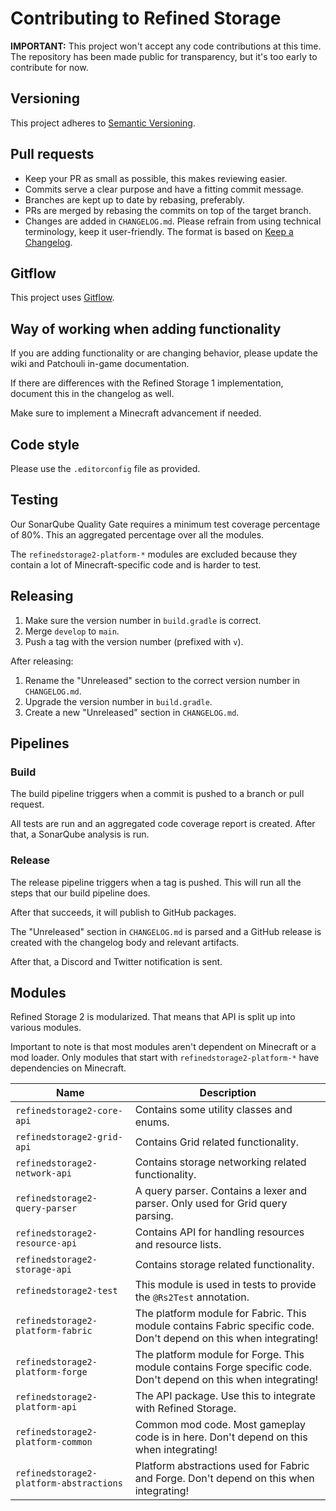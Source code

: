 # Contributing to Refined Storage

**IMPORTANT:** This project won't accept any code contributions at this time. The repository has been made public for
transparency, but it's too early to contribute for now.

## Versioning

This project adheres to [Semantic Versioning](https://semver.org/spec/v2.0.0.html).

## Pull requests

- Keep your PR as small as possible, this makes reviewing easier.
- Commits serve a clear purpose and have a fitting commit message.
- Branches are kept up to date by rebasing, preferably.
- PRs are merged by rebasing the commits on top of the target branch.
- Changes are added in `CHANGELOG.md`. Please refrain from using technical terminology, keep it user-friendly. The
  format is based on [Keep a Changelog](https://keepachangelog.com/en/1.0.0/).

## Gitflow

This project uses [Gitflow](https://www.atlassian.com/git/tutorials/comparing-workflows/gitflow-workflow).

## Way of working when adding functionality

If you are adding functionality or are changing behavior, please update the wiki and Patchouli in-game documentation.

If there are differences with the Refined Storage 1 implementation, document this in the changelog as well.

Make sure to implement a Minecraft advancement if needed.

## Code style

Please use the `.editorconfig` file as provided.

## Testing

Our SonarQube Quality Gate requires a minimum test coverage percentage of 80%. This an aggregated percentage over all
the modules.

The `refinedstorage2-platform-*` modules are excluded because they contain a lot of Minecraft-specific code and is
harder to test.

## Releasing

1) Make sure the version number in `build.gradle` is correct.
2) Merge `develop` to `main`.
3) Push a tag with the version number (prefixed with `v`).

After releasing:

1) Rename the "Unreleased" section to the correct version number in `CHANGELOG.md`.
2) Upgrade the version number in `build.gradle`.
3) Create a new "Unreleased" section in `CHANGELOG.md`.

## Pipelines

### Build

The build pipeline triggers when a commit is pushed to a branch or pull request.

All tests are run and an aggregated code coverage report is created. After that, a SonarQube analysis is run.

### Release

The release pipeline triggers when a tag is pushed. This will run all the steps that our build pipeline does.

After that succeeds, it will publish to GitHub packages.

The "Unreleased" section in `CHANGELOG.md` is parsed and a GitHub release is created with the changelog body and
relevant artifacts.

After that, a Discord and Twitter notification is sent.

## Modules

Refined Storage 2 is modularized. That means that API is split up into various modules.

Important to note is that most modules aren't dependent on Minecraft or a mod loader. Only modules that start
with `refinedstorage2-platform-*` have dependencies on Minecraft.

| Name                                    | Description                                                                                                       |
|-----------------------------------------|-------------------------------------------------------------------------------------------------------------------|
| `refinedstorage2-core-api`              | Contains some utility classes and enums.                                                                          |
| `refinedstorage2-grid-api`              | Contains Grid related functionality.                                                                              |
| `refinedstorage2-network-api`           | Contains storage networking related functionality.                                                                |
| `refinedstorage2-query-parser`          | A query parser. Contains a lexer and parser. Only used for Grid query parsing.                                    |
| `refinedstorage2-resource-api`          | Contains API for handling resources and resource lists.                                                           |
| `refinedstorage2-storage-api`           | Contains storage related functionality.                                                                           |
| `refinedstorage2-test`                  | This module is used in tests to provide the `@Rs2Test` annotation.                                                |
| `refinedstorage2-platform-fabric`       | The platform module for Fabric. This module contains Fabric specific code. Don't depend on this when integrating! |
| `refinedstorage2-platform-forge`        | The platform module for Forge. This module contains Forge specific code. Don't depend on this when integrating!   |
| `refinedstorage2-platform-api`          | The API package. Use this to integrate with Refined Storage.                                                      |
| `refinedstorage2-platform-common`       | Common mod code. Most gameplay code is in here. Don't depend on this when integrating!                            |
| `refinedstorage2-platform-abstractions` | Platform abstractions used for Fabric and Forge. Don't depend on this when integrating!                           |
